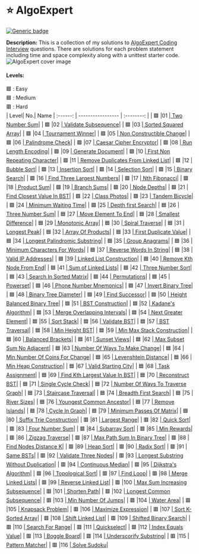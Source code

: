 # :star: AlgoExpert
 [![Generic badge](https://img.shields.io/badge/lang-python-blue.svg)](https://www.python.org/)
 
**Description:** This is a collection of my solutions to [AlgoExpert Coding Interview](https://www.algoexpert.io/questions) questions. There are solutions for each problem statement including time and space complexity along with a unittest starter code.
![AlgoExpert cover image](https://github.com/das-jishu/algoexpert-data-structures-algorithms/blob/master/Images/algo-expert-cover.png?raw=true)
<br/>
#### Levels:
🟩 : Easy
<br/>
🟦 : Medium
<br/>
🟥 : Hard
<br/>
| Level| No.| Name 
| :------: | ----------------- | :--------: | 
| 🟩 |01 |[ Two Number Sum](https://github.com/kunal5042/AlgoExpert/blob/main/01%20AlgoExpert%20Easy/01%20Two%20Number%20Sum.py)|
| 🟩 |02 |[ Validate Subsequence](https://github.com/kunal5042/AlgoExpert/blob/main/01%20AlgoExpert%20Easy/02%20Validate%20Subsequence.py)|
| 🟩 |03 |[ Sorted Squared Array](https://github.com/kunal5042/AlgoExpert/blob/main/01%20AlgoExpert%20Easy/03%20Sorted%20Squared%20Array.py)|
| 🟩 |04 |[ Tournament Winner](https://github.com/kunal5042/AlgoExpert/blob/main/01%20AlgoExpert%20Easy/04%20Tournament%20Winner.py)|
| 🟩 |05 |[ Non Constructible Change](https://github.com/kunal5042/AlgoExpert/blob/main/01%20AlgoExpert%20Easy/05%20Non%20Constructible%20Change.py)|
| 🟩 |06 |[ Palindrome Check](https://github.com/kunal5042/AlgoExpert/blob/main/01%20AlgoExpert%20Easy/06%20Palindrome%20Check.py)|
| 🟩 |07 |[ Caesar Cipher Encryptor](https://github.com/kunal5042/AlgoExpert/blob/main/01%20AlgoExpert%20Easy/07%20Caesar%20Cipher%20Encryptor.py)|
| 🟩 |08 |[ Run Length Encoding](https://github.com/kunal5042/AlgoExpert/blob/main/01%20AlgoExpert%20Easy/08%20Run%20Length%20Encoding.py)|
| 🟩 |09 |[ Generate Document](https://github.com/kunal5042/AlgoExpert/blob/main/01%20AlgoExpert%20Easy/09%20Generate%20Document.py)|
| 🟩 |10 |[ First Non Repeating Character](https://github.com/kunal5042/AlgoExpert/blob/main/01%20AlgoExpert%20Easy/10%20First%20Non%20Repeating%20Character.py)|
| 🟩 |11 |[ Remove Duplicates From Linked List](https://github.com/kunal5042/AlgoExpert/blob/main/01%20AlgoExpert%20Easy/11%20Remove%20Duplicates%20From%20Linked%20List.py)|
| 🟩 |12 |[ Bubble Sort](https://github.com/kunal5042/AlgoExpert/blob/main/01%20AlgoExpert%20Easy/12%20Bubble%20Sort.py)|
| 🟩 |13 |[ Insertion Sort](https://github.com/kunal5042/AlgoExpert/blob/main/01%20AlgoExpert%20Easy/13%20Insertion%20Sort.py)|
| 🟩 |14 |[ Selection Sort](https://github.com/kunal5042/AlgoExpert/blob/main/01%20AlgoExpert%20Easy/14%20Selection%20Sort.py)|
| 🟩 |15 |[ Binary Search](https://github.com/kunal5042/AlgoExpert/blob/main/01%20AlgoExpert%20Easy/15%20Binary%20Search.py)|
| 🟩 |16 |[ Find Three Largest Numbers](https://github.com/kunal5042/AlgoExpert/blob/main/01%20AlgoExpert%20Easy/16%20Find%20Three%20Largest%20Numbers.py)|
| 🟩 |17 |[ Nth Fibonacci](https://github.com/kunal5042/AlgoExpert/blob/main/01%20AlgoExpert%20Easy/17%20Nth%20Fibonacci.py)|
| 🟩 |18 |[ Product Sum](https://github.com/kunal5042/AlgoExpert/blob/main/01%20AlgoExpert%20Easy/18%20Product%20Sum.py)|
| 🟩 |19 |[ Branch Sums](https://github.com/kunal5042/AlgoExpert/blob/main/01%20AlgoExpert%20Easy/19%20Branch%20Sums.py)|
| 🟩 |20 |[ Node Depths](https://github.com/kunal5042/AlgoExpert/blob/main/01%20AlgoExpert%20Easy/20%20Node%20Depths.py)|
| 🟩 |21 |[ Find Closest Value In BST](https://github.com/kunal5042/AlgoExpert/blob/main/01%20AlgoExpert%20Easy/21%20Find%20Closest%20Value%20In%20BST.py)|
| 🟩 |22 |[ Class Photos](https://github.com/kunal5042/AlgoExpert/blob/main/01%20AlgoExpert%20Easy/22%20Class%20Photos.py)|
| 🟩 |23 |[ Tandem Bicycle](https://github.com/kunal5042/AlgoExpert/blob/main/01%20AlgoExpert%20Easy/23%20Tandem%20Bicycle.py)|
| 🟩 |24 |[ Minimum Waiting Time](https://github.com/kunal5042/AlgoExpert/blob/main/01%20AlgoExpert%20Easy/24%20Minimum%20Waiting%20Time.py)|
| 🟩 |25 |[ Depth first Search](https://github.com/kunal5042/AlgoExpert/blob/main/01%20AlgoExpert%20Easy/25%20Depth%20first%20Search.py)|
| 🟦 |26 |[ Three Number Sum](https://github.com/kunal5042/AlgoExpert/blob/main/02%20AlgoExpert%20Medium/01%20Three%20Number%20Sum.py)|
| 🟦 |27 |[ Move Element To End](https://github.com/kunal5042/AlgoExpert/blob/main/02%20AlgoExpert%20Medium/02%20Move%20Element%20To%20End.py)|
| 🟦 |28 |[ Smallest Difference](https://github.com/kunal5042/AlgoExpert/blob/main/02%20AlgoExpert%20Medium/03%20Smallest%20Difference.py)|
| 🟦 |29 |[ Monotonic Array](https://github.com/kunal5042/AlgoExpert/blob/main/02%20AlgoExpert%20Medium/04%20Monotonic%20Array.py)|
| 🟦 |30 |[ Spiral Traverse](https://github.com/kunal5042/AlgoExpert/blob/main/02%20AlgoExpert%20Medium/05%20Spiral%20Traverse.py)|
| 🟦 |31 |[ Longest Peak](https://github.com/kunal5042/AlgoExpert/blob/main/02%20AlgoExpert%20Medium/06%20Longest%20Peak.py)|
| 🟦 |32 |[ Array Of Products](https://github.com/kunal5042/AlgoExpert/blob/main/02%20AlgoExpert%20Medium/07%20Array%20Of%20Products.py)|
| 🟦 |33 |[ First Duplicate Value](https://github.com/kunal5042/AlgoExpert/blob/main/02%20AlgoExpert%20Medium/08%20First%20Duplicate%20Value.py)|
| 🟦 |34 |[ Longest Palindromic Substring](https://github.com/kunal5042/AlgoExpert/blob/main/02%20AlgoExpert%20Medium/09%20Longest%20Palindromic%20Substring.py)|
| 🟦 |35 |[ Group Anagrams](https://github.com/kunal5042/AlgoExpert/blob/main/02%20AlgoExpert%20Medium/10%20Group%20Anagrams.py)|
| 🟦 |36 |[ Minimum Characters For Words](https://github.com/kunal5042/AlgoExpert/blob/main/02%20AlgoExpert%20Medium/11%20Minimum%20Characters%20For%20Words.py)|
| 🟦 |37 |[ Reverse Words In String](https://github.com/kunal5042/AlgoExpert/blob/main/02%20AlgoExpert%20Medium/12%20Reverse%20Words%20In%20String.py)|
| 🟦 |38 |[ Valid IP Addresses](https://github.com/kunal5042/AlgoExpert/blob/main/02%20AlgoExpert%20Medium/13%20Valid%20IP%20Addresses.py)|
| 🟦 |39 |[ Linked List Construction](https://github.com/kunal5042/AlgoExpert/blob/main/02%20AlgoExpert%20Medium/14%20Linked%20List%20Construction.py)|
| 🟦 |40 |[ Remove Kth Node From End](https://github.com/kunal5042/AlgoExpert/blob/main/02%20AlgoExpert%20Medium/15%20Remove%20Kth%20Node%20From%20End.py)|
| 🟦 |41 |[ Sum of Linked Lists](https://github.com/kunal5042/AlgoExpert/blob/main/02%20AlgoExpert%20Medium/16%20Sum%20of%20Linked%20Lists.py)|
| 🟦 |42 |[ Three Number Sort](https://github.com/kunal5042/AlgoExpert/blob/main/02%20AlgoExpert%20Medium/17%20Three%20Number%20Sort.py)|
| 🟦 |43 |[ Search In Sorted Matrix](https://github.com/kunal5042/AlgoExpert/blob/main/02%20AlgoExpert%20Medium/18%20Search%20In%20Sorted%20Matrix.py)|
| 🟦 |44 |[ Permutations](https://github.com/kunal5042/AlgoExpert/blob/main/02%20AlgoExpert%20Medium/19%20Permutations.py)|
| 🟦 |45 |[ Powerset](https://github.com/kunal5042/AlgoExpert/blob/main/02%20AlgoExpert%20Medium/20%20Powerset.py)|
| 🟦 |46 |[ Phone Number Mnemonics](https://github.com/kunal5042/AlgoExpert/blob/main/02%20AlgoExpert%20Medium/21%20Phone%20Number%20Mnemonics.py)|
| 🟦 |47 |[ Invert Binary Tree](https://github.com/kunal5042/AlgoExpert/blob/main/02%20AlgoExpert%20Medium/22%20Invert%20Binary%20Tree.py)|
| 🟦 |48 |[ Binary Tree Diameter](https://github.com/kunal5042/AlgoExpert/blob/main/02%20AlgoExpert%20Medium/23%20Binary%20Tree%20Diameter.py)|
| 🟦 |49 |[ Find Successor](https://github.com/kunal5042/AlgoExpert/blob/main/02%20AlgoExpert%20Medium/24%20Find%20Successor.py)|
| 🟦 |50 |[ Height Balanced Binary Tree](https://github.com/kunal5042/AlgoExpert/blob/main/02%20AlgoExpert%20Medium/25%20Height%20Balanced%20Binary%20Tree.py)|
| 🟦 |51 |[ BST Construction](https://github.com/kunal5042/AlgoExpert/blob/main/02%20AlgoExpert%20Medium/26%20BST%20Construction.py)|
| 🟦 |52 |[ Kadane's Algorithm](https://github.com/kunal5042/AlgoExpert/blob/main/02%20AlgoExpert%20Medium/27%20Kadane's%20Algorithm.py)|
| 🟦 |53 |[ Merge Overlapping Intervals](https://github.com/kunal5042/AlgoExpert/blob/main/02%20AlgoExpert%20Medium/28%20Merge%20Overlapping%20Intervals.py)|
| 🟦 |54 |[ Next Greater Element](https://github.com/kunal5042/AlgoExpert/blob/main/02%20AlgoExpert%20Medium/29%20Next%20Greater%20Element.py)|
| 🟦 |55 |[ Sort Stack](https://github.com/kunal5042/AlgoExpert/blob/main/02%20AlgoExpert%20Medium/30%20Sort%20Stack.py)|
| 🟦 |56 |[ Validate BST](https://github.com/kunal5042/AlgoExpert/blob/main/02%20AlgoExpert%20Medium/31%20Validate%20BST.py)|
| 🟦 |57 |[ BST Traversal](https://github.com/kunal5042/AlgoExpert/blob/main/02%20AlgoExpert%20Medium/32%20BST%20Traversal.py)|
| 🟦 |58 |[ Min Height BST](https://github.com/kunal5042/AlgoExpert/blob/main/02%20AlgoExpert%20Medium/33%20Min%20Height%20BST.py)|
| 🟦 |59 |[ Min Max Stack Construction](https://github.com/kunal5042/AlgoExpert/blob/main/02%20AlgoExpert%20Medium/34%20Min%20Max%20Stack%20Construction.py)|
| 🟦 |60 |[ Balanced Brackets](https://github.com/kunal5042/AlgoExpert/blob/main/02%20AlgoExpert%20Medium/35%20Balanced%20Brackets.py)|
| 🟦 |61 |[ Sunset Views](https://github.com/kunal5042/AlgoExpert/blob/main/02%20AlgoExpert%20Medium/36%20Sunset%20Views.py)|
| 🟦 |62 |[ Max Subset Sum No Adjacent](https://github.com/kunal5042/AlgoExpert/blob/main/02%20AlgoExpert%20Medium/37%20Max%20Subset%20Sum%20No%20Adjacent.py)|
| 🟦 |63 |[ Number Of Ways To Make Change](https://github.com/kunal5042/AlgoExpert/blob/main/02%20AlgoExpert%20Medium/38%20Number%20Of%20Ways%20To%20Make%20Change.py)|
| 🟦 |64 |[ Min Number Of Coins For Change](https://github.com/kunal5042/AlgoExpert/blob/main/02%20AlgoExpert%20Medium/39%20Min%20Number%20Of%20Coins%20For%20Change.py)|
| 🟦 |65 |[ Levenshtein Distance](https://github.com/kunal5042/AlgoExpert/blob/main/02%20AlgoExpert%20Medium/40%20Levenshtein%20Distance.py)|
| 🟦 |66 |[ Min Heap Construction](https://github.com/kunal5042/AlgoExpert/blob/main/02%20AlgoExpert%20Medium/41%20Min%20Heap%20Construction.py)|
| 🟦 |67 |[ Valid Starting City](https://github.com/kunal5042/AlgoExpert/blob/main/02%20AlgoExpert%20Medium/42%20Valid%20Starting%20City.py)|
| 🟦 |68 |[ Task Assignment](https://github.com/kunal5042/AlgoExpert/blob/main/02%20AlgoExpert%20Medium/43%20Task%20Assignment.py)|
| 🟦 |69 |[ Find Kth Largest Value In BST](https://github.com/kunal5042/AlgoExpert/blob/main/02%20AlgoExpert%20Medium/44%20Find%20Kth%20Largest%20Value%20In%20BST.py)|
| 🟦 |70 |[ Reconstruct BST](https://github.com/kunal5042/AlgoExpert/blob/main/02%20AlgoExpert%20Medium/45%20Reconstruct%20BST.py)|
| 🟦 |71 |[ Single Cycle Check](https://github.com/kunal5042/AlgoExpert/blob/main/02%20AlgoExpert%20Medium/46%20Single%20Cycle%20Check.py)|
| 🟦 |72 |[ Number Of Ways To Traverse Graph](https://github.com/kunal5042/AlgoExpert/blob/main/02%20AlgoExpert%20Medium/47%20Number%20Of%20Ways%20To%20Traverse%20Graph.py)|
| 🟦 |73 |[ Staircase Traversal](https://github.com/kunal5042/AlgoExpert/blob/main/02%20AlgoExpert%20Medium/48%20Staircase%20Traversal.py)|
| 🟦 |74 |[ Breadth First Search](https://github.com/kunal5042/AlgoExpert/blob/main/02%20AlgoExpert%20Medium/49%20Breadth%20First%20Search.py)|
| 🟦 |75 |[ River Sizes](https://github.com/kunal5042/AlgoExpert/blob/main/02%20AlgoExpert%20Medium/50%20River%20Sizes.py)|
| 🟦 |76 |[ Youngest Common Ancestor](https://github.com/kunal5042/AlgoExpert/blob/main/02%20AlgoExpert%20Medium/51%20Youngest%20Common%20Ancestor.py)|
| 🟦 |77 |[ Remove Islands](https://github.com/kunal5042/AlgoExpert/blob/main/02%20AlgoExpert%20Medium/52%20Remove%20Islands.py)|
| 🟦 |78 |[ Cycle In Graph](https://github.com/kunal5042/AlgoExpert/blob/main/02%20AlgoExpert%20Medium/53%20Cycle%20In%20Graph.py)|
| 🟦 |79 |[ Minimum Passes Of Matrix](https://github.com/kunal5042/AlgoExpert/blob/main/02%20AlgoExpert%20Medium/54%20Minimum%20Passes%20Of%20Matrix.py)|
| 🟦 |80 |[ Suffix Trie Construction](https://github.com/kunal5042/AlgoExpert/blob/main/02%20AlgoExpert%20Medium/55%20Suffix%20Trie%20Construction.py)|
| 🟥 |81 |[ Largest Range](https://github.com/kunal5042/AlgoExpert/blob/main/03%20AlgoExpert%20Hard/01%20Largest%20Range.py)|
| 🟥 |82 |[ Quick Sort](https://github.com/kunal5042/AlgoExpert/blob/main/03%20AlgoExpert%20Hard/02%20Quick%20Sort.py)|
| 🟥 |83 |[ Four Number Sum](https://github.com/kunal5042/AlgoExpert/blob/main/03%20AlgoExpert%20Hard/03%20Four%20Number%20Sum.py)|
| 🟥 |84 |[ Subarray Sort](https://github.com/kunal5042/AlgoExpert/blob/main/03%20AlgoExpert%20Hard/04%20Subarray%20Sort.py)|
| 🟥 |85 |[ Min Rewards](https://github.com/kunal5042/AlgoExpert/blob/main/03%20AlgoExpert%20Hard/05%20Min%20Rewards.py)|
| 🟥 |86 |[ Zigzag Traverse](https://github.com/kunal5042/AlgoExpert/blob/main/03%20AlgoExpert%20Hard/06%20Zigzag%20Traverse.py)|
| 🟥 |87 |[ Max Path Sum In Binary Tree](https://github.com/kunal5042/AlgoExpert/blob/main/03%20AlgoExpert%20Hard/07%20Max%20Path%20Sum%20In%20Binary%20Tree.py)|
| 🟥 |88 |[ Find Nodes Distance K](https://github.com/kunal5042/AlgoExpert/blob/main/03%20AlgoExpert%20Hard/08%20Find%20Nodes%20Distance%20K.py)|
| 🟥 |89 |[ Heap Sort](https://github.com/kunal5042/AlgoExpert/blob/main/03%20AlgoExpert%20Hard/09%20Heap%20Sort.py)|
| 🟥 |90 |[ Radix Sort](https://github.com/kunal5042/AlgoExpert/blob/main/03%20AlgoExpert%20Hard/10%20Radix%20Sort.py)|
| 🟥 |91 |[ Same BSTs](https://github.com/kunal5042/AlgoExpert/blob/main/03%20AlgoExpert%20Hard/11%20Same%20BSTs.py)|
| 🟥 |92 |[ Validate Three Nodes](https://github.com/kunal5042/AlgoExpert/blob/main/03%20AlgoExpert%20Hard/12%20Validate%20Three%20Nodes.py)|
| 🟥 |93 |[ Longest Substring Without Duplication](https://github.com/kunal5042/AlgoExpert/blob/main/03%20AlgoExpert%20Hard/13%20Longest%20Substring%20Without%20Duplication.py)|
| 🟥 |94 |[ Continuous Median](https://github.com/kunal5042/AlgoExpert/blob/main/03%20AlgoExpert%20Hard/14%20Continuous%20Median.py)|
| 🟥 |95 |[ Dijkstra's Algorithm](https://github.com/kunal5042/AlgoExpert/blob/main/03%20AlgoExpert%20Hard/15%20Dijkstra's%20Algorithm.py)|
| 🟥 |96 |[ Topological Sort](https://github.com/kunal5042/AlgoExpert/blob/main/03%20AlgoExpert%20Hard/16%20Topological%20Sort.py)|
| 🟥 |97 |[ Find Loop](https://github.com/kunal5042/AlgoExpert/blob/main/03%20AlgoExpert%20Hard/17%20Find%20Loop.py)|
| 🟥 |98 |[ Merge Linked Lists](https://github.com/kunal5042/AlgoExpert/blob/main/03%20AlgoExpert%20Hard/18%20Merge%20Linked%20Lists.py)|
| 🟥 |99 |[ Reverse Linked List](https://github.com/kunal5042/AlgoExpert/blob/main/03%20AlgoExpert%20Hard/19%20Reverse%20Linked%20List.py)|
| 🟥 |100 |[ Max Sum Increasing Subsequence](https://github.com/kunal5042/AlgoExpert/blob/main/03%20AlgoExpert%20Hard/20%20Max%20Sum%20Increasing%20Subsequence.py)|
| 🟥 |101 |[ Shorten Path](https://github.com/kunal5042/AlgoExpert/blob/main/03%20AlgoExpert%20Hard/21%20Shorten%20Path.py)|
| 🟥 |102 |[ Longest Common Subsequence](https://github.com/kunal5042/AlgoExpert/blob/main/03%20AlgoExpert%20Hard/22%20Longest%20Common%20Subsequence.py)|
| 🟥 |103 |[ Min Number Of Jumps](https://github.com/kunal5042/AlgoExpert/blob/main/03%20AlgoExpert%20Hard/23%20Min%20Number%20Of%20Jumps.py)|
| 🟥 |104 |[ Water Area](https://github.com/kunal5042/AlgoExpert/blob/main/03%20AlgoExpert%20Hard/24%20Water%20Area.py)|
| 🟥 |105 |[ Knapsack Problem](https://github.com/kunal5042/AlgoExpert/blob/main/03%20AlgoExpert%20Hard/25%20Knapsack%20Problem.py)|
| 🟥 |106 |[ Maximize Expression](https://github.com/kunal5042/AlgoExpert/blob/main/03%20AlgoExpert%20Hard/26%20Maximize%20Expression.py)|
| 🟥 |107 |[ Sort K-Sorted Array](https://github.com/kunal5042/AlgoExpert/blob/main/03%20AlgoExpert%20Hard/27%20Sort%20K-Sorted%20Array.py)|
| 🟥 |108 |[ Shift Linked List](https://github.com/kunal5042/AlgoExpert/blob/main/03%20AlgoExpert%20Hard/28%20Shift%20Linked%20List.py)|
| 🟥 |109 |[ Shifted Binary Search](https://github.com/kunal5042/AlgoExpert/blob/main/03%20AlgoExpert%20Hard/29%20Shifted%20Binary%20Search.py)|
| 🟥 |110 |[ Search For Range](https://github.com/kunal5042/AlgoExpert/blob/main/03%20AlgoExpert%20Hard/30%20Search%20For%20Range.py)|
| 🟥 |111 |[ Quickselect](https://github.com/kunal5042/AlgoExpert/blob/main/03%20AlgoExpert%20Hard/31%20Quickselect.py)|
| 🟥 |112 |[ Index Equals Value](https://github.com/kunal5042/AlgoExpert/blob/main/03%20AlgoExpert%20Hard/32%20Index%20Equals%20Value.py)|
| 🟥 |113 |[ Boggle Board](https://github.com/kunal5042/AlgoExpert/blob/main/03%20AlgoExpert%20Hard/33%20Boggle%20Board.py)|
| 🟥 |114 |[ Underscorify Substring](https://github.com/kunal5042/AlgoExpert/blob/main/03%20AlgoExpert%20Hard/34%20Underscorify%20Substring.py)|
| 🟥 |115 |[ Pattern Matcher](https://github.com/kunal5042/AlgoExpert/blob/main/03%20AlgoExpert%20Hard/35%20Pattern%20Matcher.py)|
| 🟥 |116 |[ Solve Sudoku](https://github.com/kunal5042/AlgoExpert/blob/main/03%20AlgoExpert%20Hard/36%20Solve%20Sudoku.py)|
 
